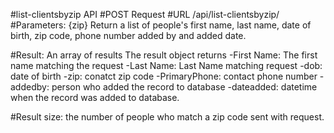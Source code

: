 #list-clientsbyzip API
#POST Request
#URL /api/list-clientsbyzip/
#Parameters: {zip}
Return a list of people's first name, last name, date of birth, zip code, phone number added by and added date.

#Result: An array of results
The result object returns
-First Name: The first name matching the request
-Last Name: Last Name matching request
-dob: date of birth
-zip: conatct zip code
-PrimaryPhone: contact phone number
-addedby: person who added the record to database
-dateadded: datetime when the record was added to database.

#Result size: the number of people who match a zip code sent with request.
